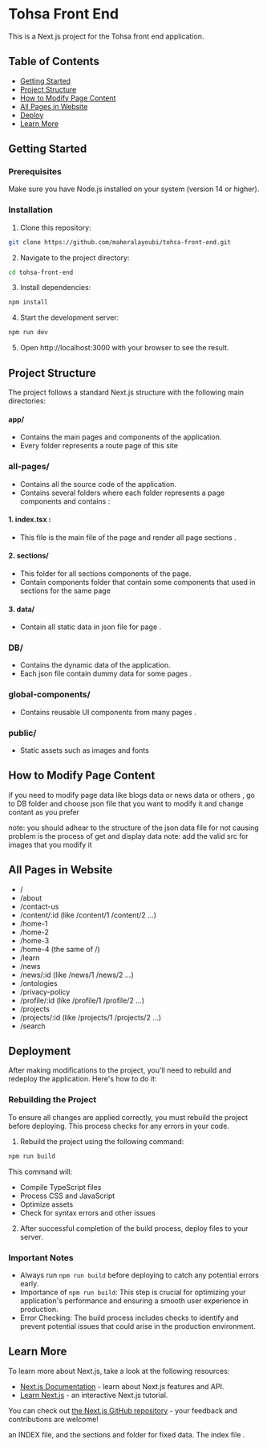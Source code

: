 # Tohsa Front End

This is a Next.js project for the Tohsa front end application.

## Table of Contents

- [Getting Started](#getting-started)
- [Project Structure](#project-structure)
- [How to Modify Page Content](#how-to-modify-page-content)
- [All Pages in Website](#all-pages-in-website)
- [Deploy](#Deployment)
- [Learn More](#learn-more)

## Getting Started

### Prerequisites

Make sure you have Node.js installed on your system (version 14 or higher).

### Installation

1. Clone this repository:

```bash
git clone https://github.com/maheralayoubi/tohsa-front-end.git
```

2. Navigate to the project directory:

```bash
cd tohsa-front-end
```

3. Install dependencies:

```bash
npm install
```

4. Start the development server:

```bash
npm run dev
```

5. Open http://localhost:3000 with your browser to see the result.

## Project Structure

The project follows a standard Next.js structure with the following main directories:

#### app/

- Contains the main pages and components of the application.
- Every folder represents a route page of this site

### all-pages/

- Contains all the source code of the application.
- Contains several folders where each folder represents a page components and contains :

#### 1. index.tsx :

- This file is the main file of the page and render all page sections .

#### 2. sections/

- This folder for all sections components of the page.
- Contain components folder that contain some components that used in sections for the same page

#### 3. data/

- Contain all static data in json file for page .

### DB/

- Contains the dynamic data of the application.
- Each json file contain dummy data for some pages .

### global-components/

- Contains reusable UI components from many pages .

### public/

- Static assets such as images and fonts

## How to Modify Page Content

if you need to modify page data like blogs data or news data or others , go to DB folder and choose json file that you want to modify it and change contant as you prefer

note: you should adhear to the structure of the json data file for not causing problem is the process of get and display data
note: add the valid src for images that you modify it

## All Pages in Website

- /
- /about
- /contact-us
- /content/:id (like /content/1 /content/2 ...)
- /home-1
- /home-2
- /home-3
- /home-4 (the same of /)
- /learn
- /news
- /news/:id (like /news/1 /news/2 ...)
- /ontologies
- /privacy-policy
- /profile/:id (like /profile/1 /profile/2 ...)
- /projects
- /projects/:id (like /projects/1 /projects/2 ...)
- /search

## Deployment

After making modifications to the project, you'll need to rebuild and redeploy the application. Here's how to do it:

### Rebuilding the Project

To ensure all changes are applied correctly, you must rebuild the project before deploying. This process checks for any errors in your code.

1. Rebuild the project using the following command:

```bash
npm run build
```

This command will:

- Compile TypeScript files
- Process CSS and JavaScript
- Optimize assets
- Check for syntax errors and other issues

2. After successful completion of the build process, deploy files to your server.

### Important Notes

- Always run `npm run build` before deploying to catch any potential errors early.
- Importance of `npm run build`: This step is crucial for optimizing your application's performance and ensuring a smooth user experience in production.
- Error Checking: The build process includes checks to identify and prevent potential issues that could arise in the production environment.

## Learn More

To learn more about Next.js, take a look at the following resources:

- [Next.js Documentation](https://nextjs.org/docs) - learn about Next.js features and API.
- [Learn Next.js](https://nextjs.org/learn) - an interactive Next.js tutorial.

You can check out [the Next.js GitHub repository](https://github.com/vercel/next.js) - your feedback and contributions are welcome!

an INDEX file, and the sections and folder for fixed data. The index file .
